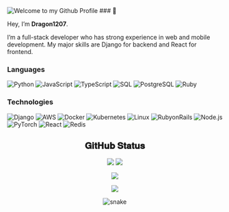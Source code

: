 <img src="https://github.com/BrunnerLivio/brunnerlivio/blob/master/images/welcome.png?raw=true" style="max-width: 100%;" alt="Welcome to my Github Profile" />
### 👋

Hey, I’m **Dragon1207**.

I’m a full-stack developer who has strong experience in web and mobile development. My major skills are Django for backend and React for frontend.

### Languages

![Python](https://img.shields.io/badge/-Python-000?&logo=Python)
![JavaScript](https://img.shields.io/badge/-JavaScript-000?&logo=JavaScript)
![TypeScript](https://img.shields.io/badge/-TypeScript-000?&logo=TypeScript)
![SQL](https://img.shields.io/badge/-SQL-000?&logo=MySQL)
![PostgreSQL](https://img.shields.io/badge/-PostgreSQL-000?&logo=PostgreSQL)
![Ruby](https://img.shields.io/badge/-Ruby-000?&logo=Ruby&logoColor=ff0000)

### Technologies

![Django](https://img.shields.io/badge/-Django-000?&logo=Django&logoColor=007396)
![AWS](https://img.shields.io/badge/-AWS-000?&logo=Amazon-AWS&logoColor=F90)
![Docker](https://img.shields.io/badge/-Docker-000?&logo=Docker)
![Kubernetes](https://img.shields.io/badge/-Kubernetes-000?&logo=Kubernetes)
![Linux](https://img.shields.io/badge/-Linux-000?&logo=Linux)
![RubyonRails](https://img.shields.io/badge/-RubyonRails-000?&logo=RubyonRails&logoColor=ff0000)
![Node.js](https://img.shields.io/badge/-Node.js-000?&logo=node.js)
![PyTorch](https://img.shields.io/badge/-PyTorch-000?&logo=PyTorch)
![React](https://img.shields.io/badge/-React-000?&logo=React)
![Redis](https://img.shields.io/badge/-Redis-000?&logo=Redis)

<h2 align="center">
  𝐆𝐢𝐭𝐇𝐮𝐛 𝐒𝐭𝐚𝐭𝐮𝐬
</h2>
<p align = "center">
  <img  src = "https://github-readme-stats.vercel.app/api?username=Dragon1207&show_icons=true&theme=radical&line_height=27" >
  <img src = "https://github-readme-stats.vercel.app/api/top-langs/?username=Dragon1207&hide=html,css,java,shaderlab,kotlin,hlsl&theme=radical" >
</p>

<p align = "center">
 <img  src="https://github-readme-streak-stats.herokuapp.com/?user=Dragon1207&show_icons=true&locale=en&layout=compact&theme=radical&line_height=0"  />
</p> 

<p align = "center">
 <img src="https://activity-graph.herokuapp.com/graph?username=Dragon1207&theme=redical">
</p> 
<p align="center">
  <img src="https://github.com/ritik307/ritik307/raw/output/github-contribution-grid-snake.svg" alt="snake"></center>
</p>
